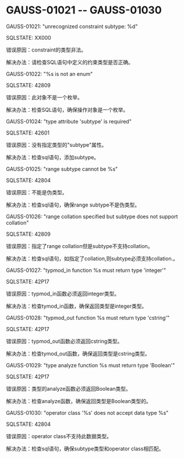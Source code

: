 # GAUSS-01021 -- GAUSS-01030<a name="ZH-CN_TOPIC_0302073648"></a>

GAUSS-01021: "unrecognized constraint subtype: %d"

SQLSTATE: XX000

错误原因：constraint的类型非法。

解决办法：请检查SQL语句中定义的约束类型是否正确。

GAUSS-01022: "%s is not an enum"

SQLSTATE: 42809

错误原因：此对象不是一个枚举。

解决办法：检查SQL语句，确保操作对象是一个枚举。

GAUSS-01024: "type attribute 'subtype' is required"

SQLSTATE: 42601

错误原因：没有指定类型的"subtype"属性。

解决办法：检查sql语句，添加subtype。

GAUSS-01025: "range subtype cannot be %s"

SQLSTATE: 42804

错误原因：不能是伪类型。

解决办法：检查sql语句，确保range subtype不是伪类型。

GAUSS-01026: "range collation specified but subtype does not support collation"

SQLSTATE: 42809

错误原因：指定了range collation但是subtype不支持collation。

解决办法：检查sql语句，如指定了collation,则subtype必须支持collation.。

GAUSS-01027: "typmod\_in function %s must return type 'integer'"

SQLSTATE: 42P17

错误原因：typmod\_in函数必须返回integer类型。

解决办法：检查tymod\_in函数，确保返回类型是integer类型。

GAUSS-01028: "typmod\_out function %s must return type 'cstring'"

SQLSTATE: 42P17

错误原因：typmod\_out函数必须返回cstring类型。

解决办法：检查tymod\_out函数，确保返回类型是cstring类型。

GAUSS-01029: "type analyze function %s must return type 'Boolean'"

SQLSTATE: 42P17

错误原因：类型的analyze函数必须返回Boolean类型。

解决办法：检查analyze函数，确保返回类型是Boolean类型的。

GAUSS-01030: "operator class '%s' does not accept data type %s"

SQLSTATE: 42804

错误原因：operator class不支持此数据类型。

解决办法：检查sql语句，确保subtype类型和operator class相匹配。

